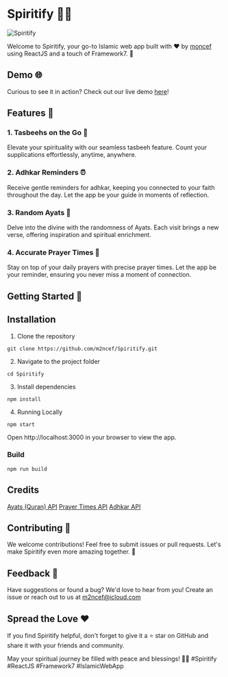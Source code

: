 # Spiritify 🤲🌟
![Spiritify](https://socialify.git.ci/m2ncef/Spiritify/image?description=1&descriptionEditable=&font=KoHo&language=1&name=1&owner=1&pattern=Diagonal%20Stripes&theme=Dark)

Welcome to Spiritify, your go-to Islamic web app built with ❤️ by [moncef](https://github.com/m2ncef) using ReactJS and a touch of Framework7. 🚀

## Demo 🌐

Curious to see it in action? Check out our live demo [here](https://Spiritify.netlify.app)!

## Features 🌈

### 1. Tasbeehs on the Go 📿
   Elevate your spirituality with our seamless tasbeeh feature. Count your supplications effortlessly, anytime, anywhere.

### 2. Adhkar Reminders ⏰
   Receive gentle reminders for adhkar, keeping you connected to your faith throughout the day. Let the app be your guide in moments of reflection.

### 3. Random Ayats 📖
   Delve into the divine with the randomness of Ayats. Each visit brings a new verse, offering inspiration and spiritual enrichment.

### 4. Accurate Prayer Times 🕌
   Stay on top of your daily prayers with precise prayer times. Let the app be your reminder, ensuring you never miss a moment of connection.

## Getting Started 🚀

## Installation
1. Clone the repository

```
git clone https://github.com/m2ncef/Spiritify.git
```

2. Navigate to the project folder

```
cd Spiritify
```

3. Install dependencies
   
```
npm install
```

4. Running Locally
   
```
npm start
```
   
Open http://localhost:3000 in your browser to view the app.

### Build
```
npm run build
```

##  Credits

[Ayats (Quran) API](https://alquran.cloud/api)
[Prayer Times API](https://aladhan.com/prayer-times-api)
[Adhkar API](https://github.com/ahegazy/muslimKit)

## Contributing 🤝
We welcome contributions! Feel free to submit issues or pull requests. Let's make Spiritify even more amazing together. 🌟

## Feedback 💌
Have suggestions or found a bug? We'd love to hear from you! Create an issue or reach out to us at m2ncef@icloud.com

## Spread the Love ❤️
If you find Spiritify helpful, don't forget to give it a ⭐️ star on GitHub and share it with your friends and community.

May your spiritual journey be filled with peace and blessings! 🌙🤲 #Spiritify #ReactJS #Framework7 #IslamicWebApp
